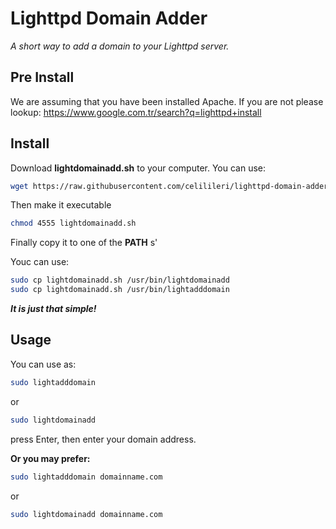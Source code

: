 # **Lighttpd Domain Adder**
*A short way to add a domain to your Lighttpd server.*


## **Pre Install**


We are assuming that you have been installed Apache.
If you are not please lookup:
 https://www.google.com.tr/search?q=lighttpd+install

 ## **Install**


Download **lightdomainadd.sh** to your computer. You can use:
~~~bash
wget https://raw.githubusercontent.com/celilileri/lighttpd-domain-adder/master/lightdomainadd.sh
~~~

Then make it executable
~~~bash
chmod 4555 lightdomainadd.sh
~~~

Finally copy it to one of the **PATH** s'

Youc can use:
~~~bash
sudo cp lightdomainadd.sh /usr/bin/lightdomainadd
sudo cp lightdomainadd.sh /usr/bin/lightadddomain
~~~

***It is just that simple!***


## **Usage**

You can use as:

~~~bash
sudo lightadddomain
~~~

or

~~~bash
sudo lightdomainadd
~~~


press Enter, then enter your domain address.

**Or you may prefer:**

~~~bash
sudo lightadddomain domainname.com
~~~

or

~~~bash
sudo lightdomainadd domainname.com
~~~
